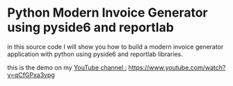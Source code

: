 # Python Modern Invoice Generator using pyside6 and reportlab

in this source code I will show you how to build a modern invoice generator application with python using pyside6 and reportlab libraries.

this is the demo on my [YouTube channel :](https://www.youtube.com/watch?v=qCfGPxa3vpg) https://www.youtube.com/watch?v=qCfGPxa3vpg

